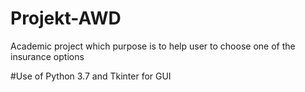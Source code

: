 # Projekt-AWD
Academic project which purpose is to help user to choose one of the insurance options

#Use of Python 3.7 and Tkinter for GUI
